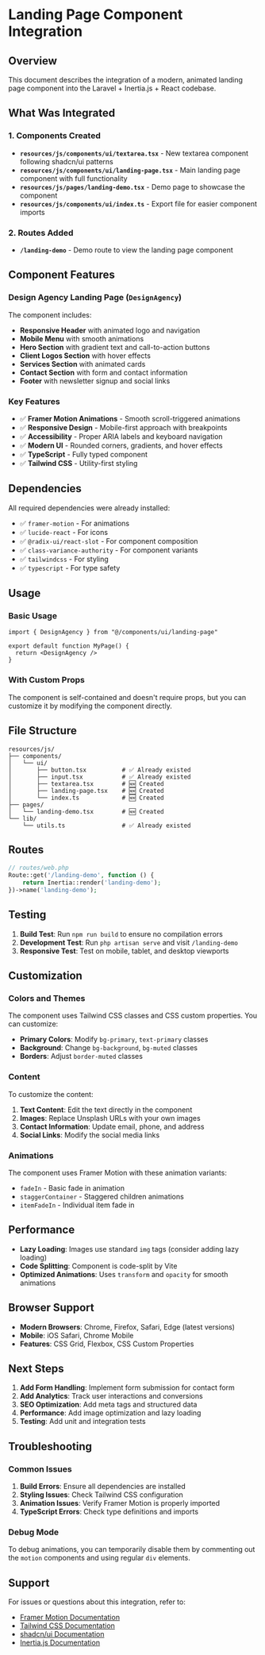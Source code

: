 # Landing Page Component Integration

## Overview

This document describes the integration of a modern, animated landing page component into the Laravel + Inertia.js + React codebase.

## What Was Integrated

### 1. Components Created

- **`resources/js/components/ui/textarea.tsx`** - New textarea component following shadcn/ui patterns
- **`resources/js/components/ui/landing-page.tsx`** - Main landing page component with full functionality
- **`resources/js/pages/landing-demo.tsx`** - Demo page to showcase the component
- **`resources/js/components/ui/index.ts`** - Export file for easier component imports

### 2. Routes Added

- **`/landing-demo`** - Demo route to view the landing page component

## Component Features

### Design Agency Landing Page (`DesignAgency`)

The component includes:

- **Responsive Header** with animated logo and navigation
- **Mobile Menu** with smooth animations
- **Hero Section** with gradient text and call-to-action buttons
- **Client Logos Section** with hover effects
- **Services Section** with animated cards
- **Contact Section** with form and contact information
- **Footer** with newsletter signup and social links

### Key Features

- ✅ **Framer Motion Animations** - Smooth scroll-triggered animations
- ✅ **Responsive Design** - Mobile-first approach with breakpoints
- ✅ **Accessibility** - Proper ARIA labels and keyboard navigation
- ✅ **Modern UI** - Rounded corners, gradients, and hover effects
- ✅ **TypeScript** - Fully typed component
- ✅ **Tailwind CSS** - Utility-first styling

## Dependencies

All required dependencies were already installed:

- ✅ `framer-motion` - For animations
- ✅ `lucide-react` - For icons
- ✅ `@radix-ui/react-slot` - For component composition
- ✅ `class-variance-authority` - For component variants
- ✅ `tailwindcss` - For styling
- ✅ `typescript` - For type safety

## Usage

### Basic Usage

```tsx
import { DesignAgency } from "@/components/ui/landing-page"

export default function MyPage() {
  return <DesignAgency />
}
```

### With Custom Props

The component is self-contained and doesn't require props, but you can customize it by modifying the component directly.

## File Structure

```
resources/js/
├── components/
│   └── ui/
│       ├── button.tsx          # ✅ Already existed
│       ├── input.tsx           # ✅ Already existed
│       ├── textarea.tsx        # 🆕 Created
│       ├── landing-page.tsx    # 🆕 Created
│       └── index.ts            # 🆕 Created
├── pages/
│   └── landing-demo.tsx        # 🆕 Created
└── lib/
    └── utils.ts                # ✅ Already existed
```

## Routes

```php
// routes/web.php
Route::get('/landing-demo', function () {
    return Inertia::render('landing-demo');
})->name('landing-demo');
```

## Testing

1. **Build Test**: Run `npm run build` to ensure no compilation errors
2. **Development Test**: Run `php artisan serve` and visit `/landing-demo`
3. **Responsive Test**: Test on mobile, tablet, and desktop viewports

## Customization

### Colors and Themes

The component uses Tailwind CSS classes and CSS custom properties. You can customize:

- **Primary Colors**: Modify `bg-primary`, `text-primary` classes
- **Background**: Change `bg-background`, `bg-muted` classes
- **Borders**: Adjust `border-muted` classes

### Content

To customize the content:

1. **Text Content**: Edit the text directly in the component
2. **Images**: Replace Unsplash URLs with your own images
3. **Contact Information**: Update email, phone, and address
4. **Social Links**: Modify the social media links

### Animations

The component uses Framer Motion with these animation variants:

- `fadeIn` - Basic fade in animation
- `staggerContainer` - Staggered children animations
- `itemFadeIn` - Individual item fade in

## Performance

- **Lazy Loading**: Images use standard `img` tags (consider adding lazy loading)
- **Code Splitting**: Component is code-split by Vite
- **Optimized Animations**: Uses `transform` and `opacity` for smooth animations

## Browser Support

- **Modern Browsers**: Chrome, Firefox, Safari, Edge (latest versions)
- **Mobile**: iOS Safari, Chrome Mobile
- **Features**: CSS Grid, Flexbox, CSS Custom Properties

## Next Steps

1. **Add Form Handling**: Implement form submission for contact form
2. **Add Analytics**: Track user interactions and conversions
3. **SEO Optimization**: Add meta tags and structured data
4. **Performance**: Add image optimization and lazy loading
5. **Testing**: Add unit and integration tests

## Troubleshooting

### Common Issues

1. **Build Errors**: Ensure all dependencies are installed
2. **Styling Issues**: Check Tailwind CSS configuration
3. **Animation Issues**: Verify Framer Motion is properly imported
4. **TypeScript Errors**: Check type definitions and imports

### Debug Mode

To debug animations, you can temporarily disable them by commenting out the `motion` components and using regular `div` elements.

## Support

For issues or questions about this integration, refer to:

- [Framer Motion Documentation](https://www.framer.com/motion/)
- [Tailwind CSS Documentation](https://tailwindcss.com/docs)
- [shadcn/ui Documentation](https://ui.shadcn.com/)
- [Inertia.js Documentation](https://inertiajs.com/)
